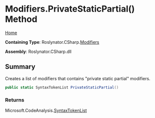 <a name="_top"></a>

# Modifiers\.PrivateStaticPartial\(\) Method

[Home](../../../../README.md#_top)

**Containing Type**: Roslynator\.CSharp\.[Modifiers](../README.md#_top)

**Assembly**: Roslynator\.CSharp\.dll

## Summary

Creates a list of modifiers that contains "private static partial" modifiers\.

```csharp
public static SyntaxTokenList PrivateStaticPartial()
```

### Returns

Microsoft\.CodeAnalysis\.[SyntaxTokenList](https://docs.microsoft.com/en-us/dotnet/api/microsoft.codeanalysis.syntaxtokenlist)

